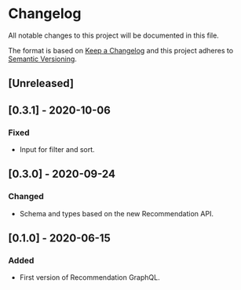 # Changelog

All notable changes to this project will be documented in this file.

The format is based on [Keep a Changelog](http://keepachangelog.com/en/1.0.0/)
and this project adheres to [Semantic Versioning](http://semver.org/spec/v2.0.0.html).

## [Unreleased]

## [0.3.1] - 2020-10-06

### Fixed

- Input for filter and sort.

## [0.3.0] - 2020-09-24

### Changed

- Schema and types based on the new Recommendation API.

## [0.1.0] - 2020-06-15

### Added

- First version of Recommendation GraphQL.
